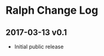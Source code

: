 Ralph Change Log
=====================

2017-03-13 v0.1
-----------------

- Initial public release
